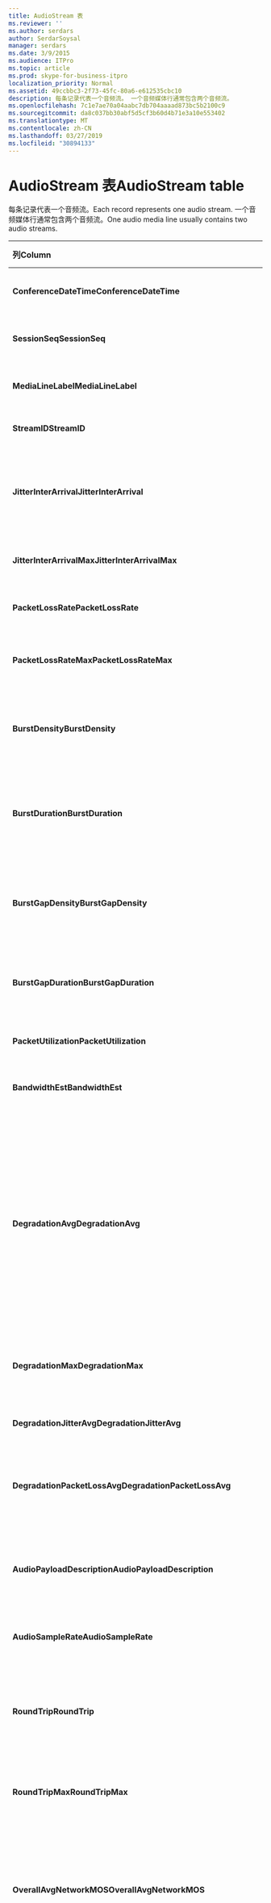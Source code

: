 ```yaml
---
title: AudioStream 表
ms.reviewer: ''
ms.author: serdars
author: SerdarSoysal
manager: serdars
ms.date: 3/9/2015
ms.audience: ITPro
ms.topic: article
ms.prod: skype-for-business-itpro
localization_priority: Normal
ms.assetid: 49ccbbc3-2f73-45fc-80a6-e612535cbc10
description: 每条记录代表一个音频流。 一个音频媒体行通常包含两个音频流。
ms.openlocfilehash: 7c1e7ae70a04aabc7db704aaaad873bc5b2100c9
ms.sourcegitcommit: da8c037bb30abf5d5cf3b60d4b71e3a10e553402
ms.translationtype: MT
ms.contentlocale: zh-CN
ms.lasthandoff: 03/27/2019
ms.locfileid: "30894133"
---
```

# <a name="audiostream-table"></a><span data-ttu-id="38e38-104">AudioStream 表</span><span class="sxs-lookup"><span data-stu-id="38e38-104">AudioStream table</span></span>
 
<span data-ttu-id="38e38-105">每条记录代表一个音频流。</span><span class="sxs-lookup"><span data-stu-id="38e38-105">Each record represents one audio stream.</span></span> <span data-ttu-id="38e38-106">一个音频媒体行通常包含两个音频流。</span><span class="sxs-lookup"><span data-stu-id="38e38-106">One audio media line usually contains two audio streams.</span></span>
  
|<span data-ttu-id="38e38-107">列</span><span class="sxs-lookup"><span data-stu-id="38e38-107">Column</span></span>|<span data-ttu-id="38e38-108">数据类型</span><span class="sxs-lookup"><span data-stu-id="38e38-108">Data Type</span></span>|<span data-ttu-id="38e38-109">键/索引</span><span class="sxs-lookup"><span data-stu-id="38e38-109">Key/Index</span></span>|<span data-ttu-id="38e38-110">详细信息</span><span class="sxs-lookup"><span data-stu-id="38e38-110">Details</span></span>|
|:-----|:-----|:-----|:-----|
|<span data-ttu-id="38e38-111">**ConferenceDateTime**</span><span class="sxs-lookup"><span data-stu-id="38e38-111">**ConferenceDateTime**</span></span> <br/> |<span data-ttu-id="38e38-112">datetime</span><span class="sxs-lookup"><span data-stu-id="38e38-112">datetime</span></span>  <br/> |<span data-ttu-id="38e38-113">Primary</span><span class="sxs-lookup"><span data-stu-id="38e38-113">Primary</span></span>  <br/> |<span data-ttu-id="38e38-114">引用[自 MediaLine table](medialine-0.md)。</span><span class="sxs-lookup"><span data-stu-id="38e38-114">Referenced from the [MediaLine table](medialine-0.md).</span></span>  <br/> |
|<span data-ttu-id="38e38-115">**SessionSeq**</span><span class="sxs-lookup"><span data-stu-id="38e38-115">**SessionSeq**</span></span> <br/> |<span data-ttu-id="38e38-116">int</span><span class="sxs-lookup"><span data-stu-id="38e38-116">int</span></span>  <br/> |<span data-ttu-id="38e38-117">Primary</span><span class="sxs-lookup"><span data-stu-id="38e38-117">Primary</span></span>  <br/> |<span data-ttu-id="38e38-118">引用[自 MediaLine table](medialine-0.md)。</span><span class="sxs-lookup"><span data-stu-id="38e38-118">Referenced from the [MediaLine table](medialine-0.md).</span></span>  <br/> |
|<span data-ttu-id="38e38-119">**MediaLineLabel**</span><span class="sxs-lookup"><span data-stu-id="38e38-119">**MediaLineLabel**</span></span> <br/> |<span data-ttu-id="38e38-120">tinyint</span><span class="sxs-lookup"><span data-stu-id="38e38-120">tinyint</span></span>  <br/> |<span data-ttu-id="38e38-121">Primary</span><span class="sxs-lookup"><span data-stu-id="38e38-121">Primary</span></span>  <br/> |<span data-ttu-id="38e38-122">引用[自 MediaLine table](medialine-0.md)。</span><span class="sxs-lookup"><span data-stu-id="38e38-122">Referenced from the [MediaLine table](medialine-0.md).</span></span>  <br/> |
|<span data-ttu-id="38e38-123">**StreamID**</span><span class="sxs-lookup"><span data-stu-id="38e38-123">**StreamID**</span></span> <br/> |<span data-ttu-id="38e38-124">int</span><span class="sxs-lookup"><span data-stu-id="38e38-124">int</span></span>  <br/> |<span data-ttu-id="38e38-125">Primary</span><span class="sxs-lookup"><span data-stu-id="38e38-125">Primary</span></span>  <br/> |<span data-ttu-id="38e38-126">媒体行中的唯一 ID。</span><span class="sxs-lookup"><span data-stu-id="38e38-126">Unique ID within a media line.</span></span>  <br/> |
|<span data-ttu-id="38e38-127">**JitterInterArrival**</span><span class="sxs-lookup"><span data-stu-id="38e38-127">**JitterInterArrival**</span></span> <br/> |<span data-ttu-id="38e38-128">int</span><span class="sxs-lookup"><span data-stu-id="38e38-128">int</span></span>  <br/> | <br/> |<span data-ttu-id="38e38-129">实时控制协议 (RTCP) 统计信息中的平均网络抖动。</span><span class="sxs-lookup"><span data-stu-id="38e38-129">Average network jitter from Real Time Control Protocol (RTCP) statistics.</span></span>  <br/> |
|<span data-ttu-id="38e38-130">**JitterInterArrivalMax**</span><span class="sxs-lookup"><span data-stu-id="38e38-130">**JitterInterArrivalMax**</span></span> <br/> |<span data-ttu-id="38e38-131">int</span><span class="sxs-lookup"><span data-stu-id="38e38-131">int</span></span>  <br/> | <br/> |<span data-ttu-id="38e38-132">呼叫期间的最大网络抖动。</span><span class="sxs-lookup"><span data-stu-id="38e38-132">Maximum network jitter during the call.</span></span>  <br/> |
|<span data-ttu-id="38e38-133">**PacketLossRate**</span><span class="sxs-lookup"><span data-stu-id="38e38-133">**PacketLossRate**</span></span> <br/> |<span data-ttu-id="38e38-134">decimal(5,4)</span><span class="sxs-lookup"><span data-stu-id="38e38-134">decimal(5,4)</span></span>  <br/> | <br/> |<span data-ttu-id="38e38-135">呼叫期间的平均数据包丢失率。</span><span class="sxs-lookup"><span data-stu-id="38e38-135">Average packet loss rate during the call.</span></span>  <br/> |
|<span data-ttu-id="38e38-136">**PacketLossRateMax**</span><span class="sxs-lookup"><span data-stu-id="38e38-136">**PacketLossRateMax**</span></span> <br/> |<span data-ttu-id="38e38-137">decimal(5,4)</span><span class="sxs-lookup"><span data-stu-id="38e38-137">decimal(5,4)</span></span>  <br/> | <br/> |<span data-ttu-id="38e38-138">呼叫期间观测到的最大的数据包丢失。</span><span class="sxs-lookup"><span data-stu-id="38e38-138">Maximum packet loss observed during the call.</span></span>  <br/> |
|<span data-ttu-id="38e38-139">**BurstDensity**</span><span class="sxs-lookup"><span data-stu-id="38e38-139">**BurstDensity**</span></span> <br/> |<span data-ttu-id="38e38-140">decimal(9,4)</span><span class="sxs-lookup"><span data-stu-id="38e38-140">decimal(9,4)</span></span>  <br/> | <br/> |<span data-ttu-id="38e38-141">在呼叫过程中出现间歇的数据包丢失的平均密度。</span><span class="sxs-lookup"><span data-stu-id="38e38-141">Average density of packet Loss during bursts of losses during the call.</span></span>  <br/> |
|<span data-ttu-id="38e38-142">**BurstDuration**</span><span class="sxs-lookup"><span data-stu-id="38e38-142">**BurstDuration**</span></span> <br/> |<span data-ttu-id="38e38-143">int</span><span class="sxs-lookup"><span data-stu-id="38e38-143">int</span></span>  <br/> | <br/> |<span data-ttu-id="38e38-144">在呼叫过程中出现间歇的数据包丢失的平均持续时间。</span><span class="sxs-lookup"><span data-stu-id="38e38-144">Average duration of packet loss during bursts of losses during the call.</span></span>  <br/> |
|<span data-ttu-id="38e38-145">**BurstGapDensity**</span><span class="sxs-lookup"><span data-stu-id="38e38-145">**BurstGapDensity**</span></span> <br/> |<span data-ttu-id="38e38-146">decimal(9,4)</span><span class="sxs-lookup"><span data-stu-id="38e38-146">decimal(9,4)</span></span>  <br/> | <br/> |<span data-ttu-id="38e38-147">间歇的数据包丢失之间出现间隙期间数据包丢失的平均密度。</span><span class="sxs-lookup"><span data-stu-id="38e38-147">Average density of packet loss during gaps between bursts of packet loss.</span></span>  <br/> |
|<span data-ttu-id="38e38-148">**BurstGapDuration**</span><span class="sxs-lookup"><span data-stu-id="38e38-148">**BurstGapDuration**</span></span> <br/> |<span data-ttu-id="38e38-149">int</span><span class="sxs-lookup"><span data-stu-id="38e38-149">int</span></span>  <br/> | <br/> |<span data-ttu-id="38e38-150">间歇的数据包丢失之间出现间隙的平均持续时间。</span><span class="sxs-lookup"><span data-stu-id="38e38-150">Average duration of gaps between bursts of packet loss.</span></span>  <br/> |
|<span data-ttu-id="38e38-151">**PacketUtilization**</span><span class="sxs-lookup"><span data-stu-id="38e38-151">**PacketUtilization**</span></span> <br/> |<span data-ttu-id="38e38-152">Int</span><span class="sxs-lookup"><span data-stu-id="38e38-152">Int</span></span>  <br/> | <br/> |<span data-ttu-id="38e38-153">音频流的数据包计数。</span><span class="sxs-lookup"><span data-stu-id="38e38-153">Packet count for the audio stream.</span></span>  <br/> |
|<span data-ttu-id="38e38-154">**BandwidthEst**</span><span class="sxs-lookup"><span data-stu-id="38e38-154">**BandwidthEst**</span></span> <br/> |<span data-ttu-id="38e38-155">Int</span><span class="sxs-lookup"><span data-stu-id="38e38-155">Int</span></span>  <br/> | <br/> |<span data-ttu-id="38e38-156">音频流的带宽预估。</span><span class="sxs-lookup"><span data-stu-id="38e38-156">Bandwidth estimates for the audio stream.</span></span>  <br/> |
|<span data-ttu-id="38e38-157">**DegradationAvg**</span><span class="sxs-lookup"><span data-stu-id="38e38-157">**DegradationAvg**</span></span> <br/> |<span data-ttu-id="38e38-158">decimal(3,2)</span><span class="sxs-lookup"><span data-stu-id="38e38-158">decimal(3,2)</span></span>  <br/> | <br/> |<span data-ttu-id="38e38-159">用于整个呼叫的网络 MOS 性能降低。</span><span class="sxs-lookup"><span data-stu-id="38e38-159">Network MOS Degradation for the whole call.</span></span> <span data-ttu-id="38e38-160">范围是 0.0 为 5.0。</span><span class="sxs-lookup"><span data-stu-id="38e38-160">Range is 0.0 to 5.0.</span></span> <span data-ttu-id="38e38-161">此指标显示网络 MOS 减少由于抖动和丢包的量。</span><span class="sxs-lookup"><span data-stu-id="38e38-161">This metric shows the amount the Network MOS was reduced because of jitter and packet loss.</span></span> <span data-ttu-id="38e38-162">可接受的质量，它应小于 0.5。</span><span class="sxs-lookup"><span data-stu-id="38e38-162">For acceptable quality it should less than 0.5.</span></span>  <br/> |
|<span data-ttu-id="38e38-163">**DegradationMax**</span><span class="sxs-lookup"><span data-stu-id="38e38-163">**DegradationMax**</span></span> <br/> |<span data-ttu-id="38e38-164">decimal(3,2)</span><span class="sxs-lookup"><span data-stu-id="38e38-164">decimal(3,2)</span></span>  <br/> | <br/> |<span data-ttu-id="38e38-165">呼叫期间的最大网络 MOS 性能降低。</span><span class="sxs-lookup"><span data-stu-id="38e38-165">Maximum Network MOS degradation during the call.</span></span>  <br/> |
|<span data-ttu-id="38e38-166">**DegradationJitterAvg**</span><span class="sxs-lookup"><span data-stu-id="38e38-166">**DegradationJitterAvg**</span></span> <br/> |<span data-ttu-id="38e38-167">decimal(3,2)</span><span class="sxs-lookup"><span data-stu-id="38e38-167">decimal(3,2)</span></span>  <br/> | <br/> |<span data-ttu-id="38e38-168">抖动导致的网络 MOS 性能降低。</span><span class="sxs-lookup"><span data-stu-id="38e38-168">Network MOS degradation caused by jitter.</span></span>  <br/> |
|<span data-ttu-id="38e38-169">**DegradationPacketLossAvg**</span><span class="sxs-lookup"><span data-stu-id="38e38-169">**DegradationPacketLossAvg**</span></span> <br/> |<span data-ttu-id="38e38-170">decimal(3,2)</span><span class="sxs-lookup"><span data-stu-id="38e38-170">decimal(3,2)</span></span>  <br/> | <br/> |<span data-ttu-id="38e38-171">数据包丢失导致的网络 MOS 性能降低。</span><span class="sxs-lookup"><span data-stu-id="38e38-171">Network MOS degradation caused by packet loss.</span></span>  <br/> |
|<span data-ttu-id="38e38-172">**AudioPayloadDescription**</span><span class="sxs-lookup"><span data-stu-id="38e38-172">**AudioPayloadDescription**</span></span> <br/> |<span data-ttu-id="38e38-173">int</span><span class="sxs-lookup"><span data-stu-id="38e38-173">int</span></span>  <br/> |<span data-ttu-id="38e38-174">外</span><span class="sxs-lookup"><span data-stu-id="38e38-174">Foreign</span></span>  <br/> |<span data-ttu-id="38e38-175">音频编解码器用于呼叫，引用自 PayloadDescription 表。</span><span class="sxs-lookup"><span data-stu-id="38e38-175">The audio Codec used for the call, referenced from PayloadDescription Table.</span></span>  <br/> |
|<span data-ttu-id="38e38-176">**AudioSampleRate**</span><span class="sxs-lookup"><span data-stu-id="38e38-176">**AudioSampleRate**</span></span> <br/> |<span data-ttu-id="38e38-177">int</span><span class="sxs-lookup"><span data-stu-id="38e38-177">int</span></span>  <br/> | <br/> |<span data-ttu-id="38e38-178">音频流的采样率。</span><span class="sxs-lookup"><span data-stu-id="38e38-178">Sampling rate for the audio stream.</span></span>  <br/> |
|<span data-ttu-id="38e38-179">**RoundTrip**</span><span class="sxs-lookup"><span data-stu-id="38e38-179">**RoundTrip**</span></span> <br/> |<span data-ttu-id="38e38-180">int</span><span class="sxs-lookup"><span data-stu-id="38e38-180">int</span></span>  <br/> | <br/> |<span data-ttu-id="38e38-181">RTCP 统计信息中的来回行程时间。</span><span class="sxs-lookup"><span data-stu-id="38e38-181">Round trip time from RTCP statistics.</span></span> <span data-ttu-id="38e38-182">可接受的质量应小于为 100 毫秒。</span><span class="sxs-lookup"><span data-stu-id="38e38-182">For acceptable quality this should be less than 100ms.</span></span>  <br/> |
|<span data-ttu-id="38e38-183">**RoundTripMax**</span><span class="sxs-lookup"><span data-stu-id="38e38-183">**RoundTripMax**</span></span> <br/> |<span data-ttu-id="38e38-184">int</span><span class="sxs-lookup"><span data-stu-id="38e38-184">int</span></span>  <br/> | <br/> |<span data-ttu-id="38e38-185">音频流的最大来回行程时间。</span><span class="sxs-lookup"><span data-stu-id="38e38-185">Maximum round trip time for the audio stream.</span></span>  <br/> |
|<span data-ttu-id="38e38-186">**OverallAvgNetworkMOS**</span><span class="sxs-lookup"><span data-stu-id="38e38-186">**OverallAvgNetworkMOS**</span></span> <br/> |<span data-ttu-id="38e38-187">decimal(3,2)</span><span class="sxs-lookup"><span data-stu-id="38e38-187">decimal(3,2)</span></span>  <br/> | <br/> |<span data-ttu-id="38e38-188">平均宽带网络 MOS，呼叫。</span><span class="sxs-lookup"><span data-stu-id="38e38-188">Average wideband Network MOS for the call.</span></span> <span data-ttu-id="38e38-189">此指标取决于数据包丢失、 抖动和编解码器。</span><span class="sxs-lookup"><span data-stu-id="38e38-189">This metric depends on the packet loss, jitter, and codec used.</span></span> <span data-ttu-id="38e38-190">范围为 [1.0 5.0]。</span><span class="sxs-lookup"><span data-stu-id="38e38-190">Range is [1.0 to 5.0].</span></span>  <br/> |
|<span data-ttu-id="38e38-191">**OverallMinNetworkMOS**</span><span class="sxs-lookup"><span data-stu-id="38e38-191">**OverallMinNetworkMOS**</span></span> <br/> |<span data-ttu-id="38e38-192">decimal(3,2)</span><span class="sxs-lookup"><span data-stu-id="38e38-192">decimal(3,2)</span></span>  <br/> | <br/> |<span data-ttu-id="38e38-193">最小宽带网络 MOS，呼叫。</span><span class="sxs-lookup"><span data-stu-id="38e38-193">The minimum wideband Network MOS for the call.</span></span>  <br/> |
|<span data-ttu-id="38e38-194">**SendListenMOS**</span><span class="sxs-lookup"><span data-stu-id="38e38-194">**SendListenMOS**</span></span> <br/> |<span data-ttu-id="38e38-195">decimal(3,2)</span><span class="sxs-lookup"><span data-stu-id="38e38-195">decimal(3,2)</span></span>  <br/> | <br/> |<span data-ttu-id="38e38-196">平均预测的宽带倾听 MOS 得分音频发送，包括语音级别、 噪音级别和捕获设备特征。</span><span class="sxs-lookup"><span data-stu-id="38e38-196">The average predicted wideband Listening MOS score for audio sent, including speech level, noise level and capture device characteristics.</span></span>  <br/> |
|<span data-ttu-id="38e38-197">**SendListenMOSMin**</span><span class="sxs-lookup"><span data-stu-id="38e38-197">**SendListenMOSMin**</span></span> <br/> |<span data-ttu-id="38e38-198">decimal(3,2)</span><span class="sxs-lookup"><span data-stu-id="38e38-198">decimal(3,2)</span></span>  <br/> | <br/> |<span data-ttu-id="38e38-199">呼叫最小 SendListenMOS。</span><span class="sxs-lookup"><span data-stu-id="38e38-199">The minimum SendListenMOS for the call.</span></span>  <br/> |
|<span data-ttu-id="38e38-200">**RecvListenMOS**</span><span class="sxs-lookup"><span data-stu-id="38e38-200">**RecvListenMOS**</span></span> <br/> |<span data-ttu-id="38e38-201">decimal(3,2)</span><span class="sxs-lookup"><span data-stu-id="38e38-201">decimal(3,2)</span></span>  <br/> | <br/> |<span data-ttu-id="38e38-202">从网络包括语音级别、 噪音级别、 编解码器、 网络条件和捕获设备特征接收音频的平均预测的宽带倾听 MOS 得分。</span><span class="sxs-lookup"><span data-stu-id="38e38-202">The average predicted wideband Listening MOS score for audio received from the network including speech level, noise level, codec, network conditions and capture device characteristics.</span></span>  <br/> |
|<span data-ttu-id="38e38-203">**RecvListenMOSMin**</span><span class="sxs-lookup"><span data-stu-id="38e38-203">**RecvListenMOSMin**</span></span> <br/> |<span data-ttu-id="38e38-204">decimal(3,2)</span><span class="sxs-lookup"><span data-stu-id="38e38-204">decimal(3,2)</span></span>  <br/> | <br/> |<span data-ttu-id="38e38-205">呼叫最小 RecvListenMOS。</span><span class="sxs-lookup"><span data-stu-id="38e38-205">The minimum RecvListenMOS for the call.</span></span>  <br/> |
|<span data-ttu-id="38e38-206">**AudioFECUsed**</span><span class="sxs-lookup"><span data-stu-id="38e38-206">**AudioFECUsed**</span></span> <br/> |<span data-ttu-id="38e38-207">bit</span><span class="sxs-lookup"><span data-stu-id="38e38-207">bit</span></span>  <br/> ||<span data-ttu-id="38e38-208">标志指示音频 FEC 已用于呼叫。</span><span class="sxs-lookup"><span data-stu-id="38e38-208">Flag indicating if audio FEC was used for the call.</span></span>  <br/> |
|<span data-ttu-id="38e38-209">**RatioConcealedSamplesAvg**</span><span class="sxs-lookup"><span data-stu-id="38e38-209">**RatioConcealedSamplesAvg**</span></span> <br/> |<span data-ttu-id="38e38-210">decimal(5,2)</span><span class="sxs-lookup"><span data-stu-id="38e38-210">decimal(5,2)</span></span>  <br/> ||<span data-ttu-id="38e38-211">生成的典型示例音频样本隐藏样本数的平均比率。</span><span class="sxs-lookup"><span data-stu-id="38e38-211">Average ratio of concealed samples generated by audio healing to typical samples.</span></span>  <br/> |
|<span data-ttu-id="38e38-212">**RatioStretchedSamplesAvg**</span><span class="sxs-lookup"><span data-stu-id="38e38-212">**RatioStretchedSamplesAvg**</span></span> <br/> |<span data-ttu-id="38e38-213">decimal(5,2)</span><span class="sxs-lookup"><span data-stu-id="38e38-213">decimal(5,2)</span></span>  <br/> ||<span data-ttu-id="38e38-214">通过典型示例的音频修复生成的拉伸样本数的平均比率。</span><span class="sxs-lookup"><span data-stu-id="38e38-214">Average ratio of stretched samples generated by audio healing to typical samples.</span></span>  <br/> |
|<span data-ttu-id="38e38-215">**RatioCompressedSamplesAvg**</span><span class="sxs-lookup"><span data-stu-id="38e38-215">**RatioCompressedSamplesAvg**</span></span> <br/> |<span data-ttu-id="38e38-216">decimal(5,2)</span><span class="sxs-lookup"><span data-stu-id="38e38-216">decimal(5,2)</span></span>  <br/> ||<span data-ttu-id="38e38-217">生成的典型示例的音频修复的压缩样本数的平均比率。</span><span class="sxs-lookup"><span data-stu-id="38e38-217">Average ratio of compressed samples generated by audio healing to typical samples.</span></span>  <br/> |
|<span data-ttu-id="38e38-218">**入站**</span><span class="sxs-lookup"><span data-stu-id="38e38-218">**Inbound**</span></span> <br/> |<span data-ttu-id="38e38-219">bit</span><span class="sxs-lookup"><span data-stu-id="38e38-219">bit</span></span>  <br/> | <br/> |<span data-ttu-id="38e38-220">已收到接收端的流数据。</span><span class="sxs-lookup"><span data-stu-id="38e38-220">Stream data on receiver side is received.</span></span>  <br/> |
|<span data-ttu-id="38e38-221">**出站**</span><span class="sxs-lookup"><span data-stu-id="38e38-221">**Outbound**</span></span> <br/> |<span data-ttu-id="38e38-222">bit</span><span class="sxs-lookup"><span data-stu-id="38e38-222">bit</span></span>  <br/> | <br/> |<span data-ttu-id="38e38-223">已收到发送端的流数据。</span><span class="sxs-lookup"><span data-stu-id="38e38-223">Stream data on sender side is received.</span></span>  <br/> |
|<span data-ttu-id="38e38-224">**SenderIsCallerPAI**</span><span class="sxs-lookup"><span data-stu-id="38e38-224">**SenderIsCallerPAI**</span></span> <br/> |<span data-ttu-id="38e38-225">bit</span><span class="sxs-lookup"><span data-stu-id="38e38-225">bit</span></span>  <br/> | <br/> |<span data-ttu-id="38e38-226">1 表示流方向从呼叫者到被叫方。</span><span class="sxs-lookup"><span data-stu-id="38e38-226">1 means the stream direction is from the caller to the callee.</span></span>  <br/> <span data-ttu-id="38e38-227">0 表示流方向从被叫方到呼叫者。</span><span class="sxs-lookup"><span data-stu-id="38e38-227">0 means the stream direction is from the callee to the caller.</span></span>  <br/> |
|<span data-ttu-id="38e38-228">**JitterInterArrivalSD**</span><span class="sxs-lookup"><span data-stu-id="38e38-228">**JitterInterArrivalSD**</span></span> <br/> |<span data-ttu-id="38e38-229">float</span><span class="sxs-lookup"><span data-stu-id="38e38-229">float</span></span>  <br/> ||<span data-ttu-id="38e38-230">抖动到达时间的标准偏差。</span><span class="sxs-lookup"><span data-stu-id="38e38-230">Standard deviation for jitter arrival times.</span></span>  <br/> <span data-ttu-id="38e38-231">此列是在 Microsoft Lync Server 2013 中引入的。</span><span class="sxs-lookup"><span data-stu-id="38e38-231">This column was introduced in Microsoft Lync Server 2013.</span></span>  <br/> |
|<span data-ttu-id="38e38-232">**ConcealRatioMax**</span><span class="sxs-lookup"><span data-stu-id="38e38-232">**ConcealRatioMax**</span></span> <br/> |<span data-ttu-id="38e38-233">float</span><span class="sxs-lookup"><span data-stu-id="38e38-233">float</span></span>  <br/> ||<span data-ttu-id="38e38-234">修复程序隐藏的数据包的最大比率。</span><span class="sxs-lookup"><span data-stu-id="38e38-234">Maximum ratio of packets concealed by the healer.</span></span>  <br/> <span data-ttu-id="38e38-235">此列是在 Microsoft Lync Server 2013 中引入的。</span><span class="sxs-lookup"><span data-stu-id="38e38-235">This column was introduced in Microsoft Lync Server 2013.</span></span>  <br/> |
|<span data-ttu-id="38e38-236">**ConcealRatioSD**</span><span class="sxs-lookup"><span data-stu-id="38e38-236">**ConcealRatioSD**</span></span> <br/> |<span data-ttu-id="38e38-237">float</span><span class="sxs-lookup"><span data-stu-id="38e38-237">float</span></span>  <br/> ||<span data-ttu-id="38e38-238">修复程序隐藏的数据包的比率的标准偏差。</span><span class="sxs-lookup"><span data-stu-id="38e38-238">Standard deviation for the ratio of packets concealed by the healer.</span></span>  <br/> <span data-ttu-id="38e38-239">此列是在 Microsoft Lync Server 2013 中引入的。</span><span class="sxs-lookup"><span data-stu-id="38e38-239">This column was introduced in Microsoft Lync Server 2013.</span></span>  <br/> |
|<span data-ttu-id="38e38-240">**HealerPacketDropRatio**</span><span class="sxs-lookup"><span data-stu-id="38e38-240">**HealerPacketDropRatio**</span></span> <br/> |<span data-ttu-id="38e38-241">float</span><span class="sxs-lookup"><span data-stu-id="38e38-241">float</span></span>  <br/> ||<span data-ttu-id="38e38-242">收到的数据包的总数比较修复程序丢弃的数据包的比率。</span><span class="sxs-lookup"><span data-stu-id="38e38-242">Ratio of packets dropped by the healer compared to the total number of packets received.</span></span>  <br/> <span data-ttu-id="38e38-243">此列是在 Microsoft Lync Server 2013 中引入的。</span><span class="sxs-lookup"><span data-stu-id="38e38-243">This column was introduced in Microsoft Lync Server 2013.</span></span>  <br/> |
|<span data-ttu-id="38e38-244">**HealerFECPacketUsedRatio**</span><span class="sxs-lookup"><span data-stu-id="38e38-244">**HealerFECPacketUsedRatio**</span></span> <br/> |<span data-ttu-id="38e38-245">float</span><span class="sxs-lookup"><span data-stu-id="38e38-245">float</span></span>  <br/> ||<span data-ttu-id="38e38-246">使用前向纠错数据包与收到的数据包的总数的比率。</span><span class="sxs-lookup"><span data-stu-id="38e38-246">Ratio of used forward error correction packets compared to the total number of packets received.</span></span>  <br/> <span data-ttu-id="38e38-247">此列是在 Microsoft Lync Server 2013 中引入的。</span><span class="sxs-lookup"><span data-stu-id="38e38-247">This column was introduced in Microsoft Lync Server 2013.</span></span>  <br/> |
|<span data-ttu-id="38e38-248">**MaxCompressedSamples**</span><span class="sxs-lookup"><span data-stu-id="38e38-248">**MaxCompressedSamples**</span></span> <br/> |<span data-ttu-id="38e38-249">float</span><span class="sxs-lookup"><span data-stu-id="38e38-249">float</span></span>  <br/> ||<span data-ttu-id="38e38-250">修复程序压缩的音频数据包的最大数量。</span><span class="sxs-lookup"><span data-stu-id="38e38-250">Maximum number of audio packets that were compressed by the healer.</span></span>  <br/> <span data-ttu-id="38e38-251">此列是在 Microsoft Lync Server 2013 中引入的。</span><span class="sxs-lookup"><span data-stu-id="38e38-251">This column was introduced in Microsoft Lync Server 2013.</span></span>  <br/> |
|<span data-ttu-id="38e38-252">**LossCongestionPercent**</span><span class="sxs-lookup"><span data-stu-id="38e38-252">**LossCongestionPercent**</span></span> <br/> |<span data-ttu-id="38e38-253">float</span><span class="sxs-lookup"><span data-stu-id="38e38-253">float</span></span>  <br/> ||<span data-ttu-id="38e38-254">指示呼叫处于损耗拥塞状态的时间的时间的百分比。</span><span class="sxs-lookup"><span data-stu-id="38e38-254">Indicates the percentage of the time when the call was in a loss congestion state.</span></span>  <br/> <span data-ttu-id="38e38-255">此列是在 Microsoft Lync Server 2013 中引入的。</span><span class="sxs-lookup"><span data-stu-id="38e38-255">This column was introduced in Microsoft Lync Server 2013.</span></span>  <br/> |
|<span data-ttu-id="38e38-256">**DelayCongestionPercent**</span><span class="sxs-lookup"><span data-stu-id="38e38-256">**DelayCongestionPercent**</span></span> <br/> |<span data-ttu-id="38e38-257">float</span><span class="sxs-lookup"><span data-stu-id="38e38-257">float</span></span>  <br/> ||<span data-ttu-id="38e38-258">指示在此期间导致出现拥塞的网络数据包延迟到达的呼叫的百分比。</span><span class="sxs-lookup"><span data-stu-id="38e38-258">Indicates the percentage of the call during which congestion was caused by the delayed arrival of network packets.</span></span>  <br/> <span data-ttu-id="38e38-259">此列是在 Microsoft Lync Server 2013 中引入的。</span><span class="sxs-lookup"><span data-stu-id="38e38-259">This column was introduced in Microsoft Lync Server 2013.</span></span>  <br/> |
|<span data-ttu-id="38e38-260">**ContentionDetectedPercent**</span><span class="sxs-lookup"><span data-stu-id="38e38-260">**ContentionDetectedPercent**</span></span> <br/> |<span data-ttu-id="38e38-261">float</span><span class="sxs-lookup"><span data-stu-id="38e38-261">float</span></span>  <br/> ||<span data-ttu-id="38e38-262">指示呼叫被竞争时网络资源的时间的百分比。</span><span class="sxs-lookup"><span data-stu-id="38e38-262">Indicates the percentage of the time when the call was competing for network resources.</span></span>  <br/> <span data-ttu-id="38e38-263">此列是在 Microsoft Lync Server 2013 中引入的。</span><span class="sxs-lookup"><span data-stu-id="38e38-263">This column was introduced in Microsoft Lync Server 2013.</span></span>  <br/> |
|<span data-ttu-id="38e38-264">**BandwidthEstMin**</span><span class="sxs-lookup"><span data-stu-id="38e38-264">**BandwidthEstMin**</span></span> <br/> |<span data-ttu-id="38e38-265">int</span><span class="sxs-lookup"><span data-stu-id="38e38-265">int</span></span>  <br/> ||<span data-ttu-id="38e38-266">呼叫期间度量的最小带宽估计量。</span><span class="sxs-lookup"><span data-stu-id="38e38-266">Minimum amount of bandwidth estimation measured during the call.</span></span>  <br/> <span data-ttu-id="38e38-267">此列是在 Microsoft Lync Server 2013 中引入的。</span><span class="sxs-lookup"><span data-stu-id="38e38-267">This column was introduced in Microsoft Lync Server 2013.</span></span>  <br/> |
|<span data-ttu-id="38e38-268">**BandwidthEstMax**</span><span class="sxs-lookup"><span data-stu-id="38e38-268">**BandwidthEstMax**</span></span> <br/> |<span data-ttu-id="38e38-269">int</span><span class="sxs-lookup"><span data-stu-id="38e38-269">int</span></span>  <br/> ||<span data-ttu-id="38e38-270">呼叫期间度量的最大带宽估计量。</span><span class="sxs-lookup"><span data-stu-id="38e38-270">Maximum amount of bandwidth estimation measured during the call.</span></span>  <br/> <span data-ttu-id="38e38-271">此列是在 Microsoft Lync Server 2013 中引入的。</span><span class="sxs-lookup"><span data-stu-id="38e38-271">This column was introduced in Microsoft Lync Server 2013.</span></span>  <br/> |
|<span data-ttu-id="38e38-272">**BandwidthEstStdDev**</span><span class="sxs-lookup"><span data-stu-id="38e38-272">**BandwidthEstStdDev**</span></span> <br/> |<span data-ttu-id="38e38-273">int</span><span class="sxs-lookup"><span data-stu-id="38e38-273">int</span></span>  <br/> ||<span data-ttu-id="38e38-274">呼叫期间度量的带宽估计的标准偏差。</span><span class="sxs-lookup"><span data-stu-id="38e38-274">Standard deviation of the bandwidth estimation measured during the call.</span></span>  <br/> <span data-ttu-id="38e38-275">此列是在 Microsoft Lync Server 2013 中引入的。</span><span class="sxs-lookup"><span data-stu-id="38e38-275">This column was introduced in Microsoft Lync Server 2013.</span></span>  <br/> |
|<span data-ttu-id="38e38-276">**BandwidthEstAvge**</span><span class="sxs-lookup"><span data-stu-id="38e38-276">**BandwidthEstAvge**</span></span> <br/> |<span data-ttu-id="38e38-277">int</span><span class="sxs-lookup"><span data-stu-id="38e38-277">int</span></span>  <br/> ||<span data-ttu-id="38e38-278">呼叫期间度量的平均带宽估计量。</span><span class="sxs-lookup"><span data-stu-id="38e38-278">Average amount of bandwidth estimation measured during the call.</span></span>  <br/> <span data-ttu-id="38e38-279">此列是在 Microsoft Lync Server 2013 中引入的。</span><span class="sxs-lookup"><span data-stu-id="38e38-279">This column was introduced in Microsoft Lync Server 2013.</span></span>  <br/> |
|<span data-ttu-id="38e38-280">**RelativeOneWayTotal**</span><span class="sxs-lookup"><span data-stu-id="38e38-280">**RelativeOneWayTotal**</span></span> <br/> |<span data-ttu-id="38e38-281">float</span><span class="sxs-lookup"><span data-stu-id="38e38-281">float</span></span>  <br/> ||<span data-ttu-id="38e38-282">单向滞后时间总量。</span><span class="sxs-lookup"><span data-stu-id="38e38-282">Total amount of one-way latency.</span></span> <span data-ttu-id="38e38-283">相对单向延迟测量客户端和服务器之间的延迟。</span><span class="sxs-lookup"><span data-stu-id="38e38-283">Relative one-way latency measures the delay between the client and the server.</span></span>  <br/> <span data-ttu-id="38e38-284">此列是在 Microsoft Lync Server 2013 中引入的。</span><span class="sxs-lookup"><span data-stu-id="38e38-284">This column was introduced in Microsoft Lync Server 2013.</span></span>  <br/> |
|<span data-ttu-id="38e38-285">**RelativeOneWayAverage**</span><span class="sxs-lookup"><span data-stu-id="38e38-285">**RelativeOneWayAverage**</span></span> <br/> |<span data-ttu-id="38e38-286">float</span><span class="sxs-lookup"><span data-stu-id="38e38-286">float</span></span>  <br/> ||<span data-ttu-id="38e38-287">单向延迟的平均量。</span><span class="sxs-lookup"><span data-stu-id="38e38-287">Average amount of one-way latency.</span></span> <span data-ttu-id="38e38-288">相对单向延迟测量客户端和服务器之间的延迟。</span><span class="sxs-lookup"><span data-stu-id="38e38-288">Relative one-way latency measures the delay between the client and the server.</span></span>  <br/> <span data-ttu-id="38e38-289">此列是在 Microsoft Lync Server 2013 中引入的。</span><span class="sxs-lookup"><span data-stu-id="38e38-289">This column was introduced in Microsoft Lync Server 2013.</span></span>  <br/> |
|<span data-ttu-id="38e38-290">**RelativeOneWayMax**</span><span class="sxs-lookup"><span data-stu-id="38e38-290">**RelativeOneWayMax**</span></span> <br/> |<span data-ttu-id="38e38-291">float</span><span class="sxs-lookup"><span data-stu-id="38e38-291">float</span></span>  <br/> ||<span data-ttu-id="38e38-292">最大单向滞后时间量。</span><span class="sxs-lookup"><span data-stu-id="38e38-292">Maximum amount of one-way latency.</span></span> <span data-ttu-id="38e38-293">相对单向延迟测量客户端和服务器之间的延迟。</span><span class="sxs-lookup"><span data-stu-id="38e38-293">Relative one-way latency measures the delay between the client and the server.</span></span>  <br/> <span data-ttu-id="38e38-294">此列是在 Microsoft Lync Server 2013 中引入的。</span><span class="sxs-lookup"><span data-stu-id="38e38-294">This column was introduced in Microsoft Lync Server 2013.</span></span>  <br/> |
|<span data-ttu-id="38e38-295">**RelativeOneWayBurstOccurrences**</span><span class="sxs-lookup"><span data-stu-id="38e38-295">**RelativeOneWayBurstOccurrences**</span></span> <br/> |<span data-ttu-id="38e38-296">int</span><span class="sxs-lookup"><span data-stu-id="38e38-296">int</span></span>  <br/> ||<span data-ttu-id="38e38-297">总单向的突发发生次数。</span><span class="sxs-lookup"><span data-stu-id="38e38-297">Total one-way burst occurrences.</span></span> <span data-ttu-id="38e38-298">"突发"传输是其中数据排列中而不是稳定的不可预知间歇传输。</span><span class="sxs-lookup"><span data-stu-id="38e38-298">A "bursty" transmission is a transmission where data flows in unpredictable bursts as opposed to a steady stream.</span></span> <span data-ttu-id="38e38-299">此指标来衡量客户端和服务器之间的数据流。</span><span class="sxs-lookup"><span data-stu-id="38e38-299">This metric measures data flow between the client and the server.</span></span>  <br/> <span data-ttu-id="38e38-300">此列是在 Microsoft Lync Server 2013 中引入的。</span><span class="sxs-lookup"><span data-stu-id="38e38-300">This column was introduced in Microsoft Lync Server 2013.</span></span>  <br/> |
|<span data-ttu-id="38e38-301">**RelativeOneWayBurstDensity**</span><span class="sxs-lookup"><span data-stu-id="38e38-301">**RelativeOneWayBurstDensity**</span></span> <br/> |<span data-ttu-id="38e38-302">float</span><span class="sxs-lookup"><span data-stu-id="38e38-302">float</span></span>  <br/> ||<span data-ttu-id="38e38-303">总单向的突发密度。</span><span class="sxs-lookup"><span data-stu-id="38e38-303">Total one-way burst density.</span></span> <span data-ttu-id="38e38-304">"突发"传输是其中数据排列中而不是稳定的不可预知间歇传输。</span><span class="sxs-lookup"><span data-stu-id="38e38-304">A "bursty" transmission is a transmission where data flows in unpredictable bursts as opposed to a steady stream.</span></span> <span data-ttu-id="38e38-305">此指标来衡量客户端和服务器之间的数据流。</span><span class="sxs-lookup"><span data-stu-id="38e38-305">This metric measures data flow between the client and the server.</span></span>  <br/> <span data-ttu-id="38e38-306">此列是在 Microsoft Lync Server 2013 中引入的。</span><span class="sxs-lookup"><span data-stu-id="38e38-306">This column was introduced in Microsoft Lync Server 2013.</span></span>  <br/> |
|<span data-ttu-id="38e38-307">**RelativeOneWayBurstDuration**</span><span class="sxs-lookup"><span data-stu-id="38e38-307">**RelativeOneWayBurstDuration**</span></span> <br/> |<span data-ttu-id="38e38-308">float</span><span class="sxs-lookup"><span data-stu-id="38e38-308">float</span></span>  <br/> ||<span data-ttu-id="38e38-309">总单向的突发持续时间。</span><span class="sxs-lookup"><span data-stu-id="38e38-309">Total one-way burst duration.</span></span> <span data-ttu-id="38e38-310">"突发"传输是其中数据排列中而不是稳定的不可预知间歇传输。</span><span class="sxs-lookup"><span data-stu-id="38e38-310">A "bursty" transmission is a transmission where data flows in unpredictable bursts as opposed to a steady stream.</span></span> <span data-ttu-id="38e38-311">此指标来衡量客户端和服务器之间的数据流。</span><span class="sxs-lookup"><span data-stu-id="38e38-311">This metric measures data flow between the client and the server.</span></span>  <br/> <span data-ttu-id="38e38-312">此列是在 Microsoft Lync Server 2013 中引入的。</span><span class="sxs-lookup"><span data-stu-id="38e38-312">This column was introduced in Microsoft Lync Server 2013.</span></span>  <br/> |
|<span data-ttu-id="38e38-313">**RelativeOneWayGapOccurrences**</span><span class="sxs-lookup"><span data-stu-id="38e38-313">**RelativeOneWayGapOccurrences**</span></span> <br/> |<span data-ttu-id="38e38-314">int</span><span class="sxs-lookup"><span data-stu-id="38e38-314">int</span></span>  <br/> ||<span data-ttu-id="38e38-315">总单向的间隙发生次数。</span><span class="sxs-lookup"><span data-stu-id="38e38-315">Total one-way gap occurrences.</span></span> <span data-ttu-id="38e38-316">"突发"传输是传输其中数据排列中而不是稳定流; 无法预料间歇间隙指示这些间歇之间的延迟。</span><span class="sxs-lookup"><span data-stu-id="38e38-316">A "bursty" transmission is a transmission where data flows in unpredictable bursts as opposed to a steady stream; gaps indicate delays between these bursts.</span></span> <span data-ttu-id="38e38-317">此指标来衡量客户端和服务器之间的数据流。</span><span class="sxs-lookup"><span data-stu-id="38e38-317">This metric measures data flow between the client and the server.</span></span>  <br/> <span data-ttu-id="38e38-318">此列是在 Microsoft Lync Server 2013 中引入的。</span><span class="sxs-lookup"><span data-stu-id="38e38-318">This column was introduced in Microsoft Lync Server 2013.</span></span>  <br/> |
|<span data-ttu-id="38e38-319">**RelativeOneWayGapDensity**</span><span class="sxs-lookup"><span data-stu-id="38e38-319">**RelativeOneWayGapDensity**</span></span> <br/> |<span data-ttu-id="38e38-320">float</span><span class="sxs-lookup"><span data-stu-id="38e38-320">float</span></span>  <br/> ||<span data-ttu-id="38e38-321">总单向的间隙密度。</span><span class="sxs-lookup"><span data-stu-id="38e38-321">Total one-way gap density.</span></span> <span data-ttu-id="38e38-322">"突发"传输是传输其中数据排列中而不是稳定流; 无法预料间歇间隙指示这些间歇之间的延迟。</span><span class="sxs-lookup"><span data-stu-id="38e38-322">A "bursty" transmission is a transmission where data flows in unpredictable bursts as opposed to a steady stream; gaps indicate delays between these bursts.</span></span> <span data-ttu-id="38e38-323">此指标来衡量客户端和服务器之间的数据流。</span><span class="sxs-lookup"><span data-stu-id="38e38-323">This metric measures data flow between the client and the server.</span></span>  <br/> <span data-ttu-id="38e38-324">此列是在 Microsoft Lync Server 2013 中引入的。</span><span class="sxs-lookup"><span data-stu-id="38e38-324">This column was introduced in Microsoft Lync Server 2013.</span></span>  <br/> |
|<span data-ttu-id="38e38-325">**RelativeOneWayGapDuration**</span><span class="sxs-lookup"><span data-stu-id="38e38-325">**RelativeOneWayGapDuration**</span></span> <br/> |<span data-ttu-id="38e38-326">float</span><span class="sxs-lookup"><span data-stu-id="38e38-326">float</span></span>  <br/> ||<span data-ttu-id="38e38-327">总单向的间隙持续时间。</span><span class="sxs-lookup"><span data-stu-id="38e38-327">Total one-way gap duration.</span></span> <span data-ttu-id="38e38-328">"突发"传输是传输其中数据排列中而不是稳定流; 无法预料间歇间隙指示这些间歇之间的延迟。</span><span class="sxs-lookup"><span data-stu-id="38e38-328">A "bursty" transmission is a transmission where data flows in unpredictable bursts as opposed to a steady stream; gaps indicate delays between these bursts.</span></span> <span data-ttu-id="38e38-329">此指标来衡量客户端和服务器之间的数据流。</span><span class="sxs-lookup"><span data-stu-id="38e38-329">This metric measures data flow between the client and the server.</span></span>  <br/> <span data-ttu-id="38e38-330">此列是在 Microsoft Lync Server 2013 中引入的。</span><span class="sxs-lookup"><span data-stu-id="38e38-330">This column was introduced in Microsoft Lync Server 2013.</span></span>  <br/> |
|<span data-ttu-id="38e38-331">**DecodeStereoPercent**</span><span class="sxs-lookup"><span data-stu-id="38e38-331">**DecodeStereoPercent**</span></span> <br/> |<span data-ttu-id="38e38-332">float</span><span class="sxs-lookup"><span data-stu-id="38e38-332">float</span></span>  <br/> ||<span data-ttu-id="38e38-333">解码为立体声的呼叫的百分比。</span><span class="sxs-lookup"><span data-stu-id="38e38-333">Percentage of the call decoded as stereo.</span></span>  <br/> <span data-ttu-id="38e38-334">此列是在 Microsoft Lync Server 2013 中引入的。</span><span class="sxs-lookup"><span data-stu-id="38e38-334">This column was introduced in Microsoft Lync Server 2013.</span></span>  <br/> |
|<span data-ttu-id="38e38-335">**AecRenderStereoPercent**</span><span class="sxs-lookup"><span data-stu-id="38e38-335">**AecRenderStereoPercent**</span></span> <br/> |<span data-ttu-id="38e38-336">float</span><span class="sxs-lookup"><span data-stu-id="38e38-336">float</span></span>  <br/> ||<span data-ttu-id="38e38-337">由回声抑制消除器呈现为立体声的呼叫的百分比。</span><span class="sxs-lookup"><span data-stu-id="38e38-337">Percentage of the call rendered as stereo by the acoustic echo canceller.</span></span>  <br/> <span data-ttu-id="38e38-338">此列是在 Microsoft Lync Server 2013 中引入的。</span><span class="sxs-lookup"><span data-stu-id="38e38-338">This column was introduced in Microsoft Lync Server 2013.</span></span>  <br/> |
|<span data-ttu-id="38e38-339">**AudioPostFECPLR**</span><span class="sxs-lookup"><span data-stu-id="38e38-339">**AudioPostFECPLR**</span></span> <br/> |<span data-ttu-id="38e38-340">float</span><span class="sxs-lookup"><span data-stu-id="38e38-340">float</span></span>  <br/> ||<span data-ttu-id="38e38-341">应用前向纠错后的数据包丢失率。</span><span class="sxs-lookup"><span data-stu-id="38e38-341">Packet loss rate after forward error correction has been applied.</span></span>  <br/> <span data-ttu-id="38e38-342">此列是在 Microsoft Lync Server 2013 中引入的。</span><span class="sxs-lookup"><span data-stu-id="38e38-342">This column was introduced in Microsoft Lync Server 2013.</span></span>  <br/> |
|<span data-ttu-id="38e38-343">**EncodeStereoPercent**</span><span class="sxs-lookup"><span data-stu-id="38e38-343">**EncodeStereoPercent**</span></span> <br/> |<span data-ttu-id="38e38-344">float</span><span class="sxs-lookup"><span data-stu-id="38e38-344">float</span></span>  <br/> ||<span data-ttu-id="38e38-345">编码为立体声的呼叫的百分比。</span><span class="sxs-lookup"><span data-stu-id="38e38-345">Percentage of the call encoded as stereo.</span></span>  <br/> <span data-ttu-id="38e38-346">此列是在 Microsoft Lync Server 2013 中引入的。</span><span class="sxs-lookup"><span data-stu-id="38e38-346">This column was introduced in Microsoft Lync Server 2013.</span></span>  <br/> |
|<span data-ttu-id="38e38-347">**AecCaptureStereoPercent**</span><span class="sxs-lookup"><span data-stu-id="38e38-347">**AecCaptureStereoPercent**</span></span> <br/> |<span data-ttu-id="38e38-348">float</span><span class="sxs-lookup"><span data-stu-id="38e38-348">float</span></span>  <br/> ||<span data-ttu-id="38e38-349">由回声抑制消除器作为立体声捕获的呼叫的百分比。</span><span class="sxs-lookup"><span data-stu-id="38e38-349">Percentage of the call captured as stereo by the acoustic echo canceller.</span></span>  <br/> <span data-ttu-id="38e38-350">此列是在 Microsoft Lync Server 2013 中引入的。</span><span class="sxs-lookup"><span data-stu-id="38e38-350">This column was introduced in Microsoft Lync Server 2013.</span></span>  <br/> |
